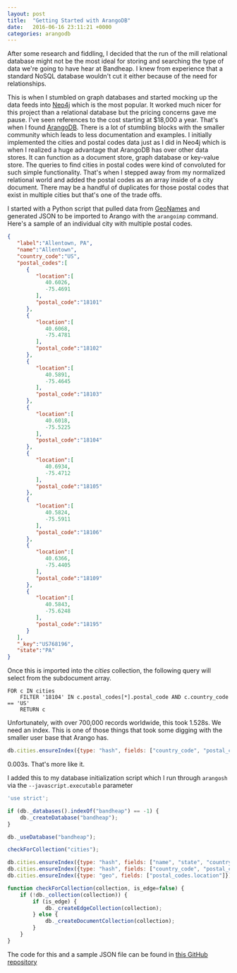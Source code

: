 ```yaml
---
layout: post
title:  "Getting Started with ArangoDB"
date:   2016-06-16 23:11:21 +0000
categories: arangodb
---
```

After some research and fiddling, I decided that the run of the mill relational database might
not be the most ideal for storing and searching the type of data we're going to have hear at
Bandheap. I knew from experience that a standard NoSQL database wouldn't cut it either because
of the need for relationships.

This is when I stumbled on graph databases and started mocking up the data feeds into [Neo4j][1]
which is the most popular. It worked much nicer for this project than a relational database but the
pricing concerns gave me pause. I've seen references to the cost starting at $18,000 a year. That's
when I found [ArangoDB][2]. There is a lot of stumbling blocks with the smaller community which
leads to less documentation and examples. I initially implemented the cities and postal codes data
just as I did in Neo4j which is when I realized a huge advantage that ArangoDB has over other
data stores. It can function as a document store, graph database or key-value store. The queries to
find cities in postal codes were kind of convoluted for such simple functionality. That's when I
stepped away from my normalized relational world and added the postal codes as an array inside
of a city document. There may be a handful of duplicates for those postal codes that exist in
multiple cities but that's one of the trade offs.

I started with a Python script that pulled data from [GeoNames][3] and generated JSON to be imported
to Arango with the `arangoimp` command. Here's a sample of an individual city with multiple
postal codes.

~~~ json
{
   "label":"Allentown, PA",
   "name":"Allentown",
   "country_code":"US",
   "postal_codes":[
      {
         "location":[
            40.6026,
            -75.4691
         ],
         "postal_code":"18101"
      },
      {
         "location":[
            40.6068,
            -75.4781
         ],
         "postal_code":"18102"
      },
      {
         "location":[
            40.5891,
            -75.4645
         ],
         "postal_code":"18103"
      },
      {
         "location":[
            40.6018,
            -75.5225
         ],
         "postal_code":"18104"
      },
      {
         "location":[
            40.6934,
            -75.4712
         ],
         "postal_code":"18105"
      },
      {
         "location":[
            40.5824,
            -75.5911
         ],
         "postal_code":"18106"
      },
      {
         "location":[
            40.6366,
            -75.4405
         ],
         "postal_code":"18109"
      },
      {
         "location":[
            40.5843,
            -75.6248
         ],
         "postal_code":"18195"
      }
   ],
   "_key":"US768196",
   "state":"PA"
}
~~~

Once this is imported into the *cities* collection, the following query will select from the
subdocument array.

~~~
FOR c IN cities
    FILTER '18104' IN c.postal_codes[*].postal_code AND c.country_code == 'US'
    RETURN c
~~~

Unfortunately, with over 700,000 records worldwide, this took 1.528s. We need an index. This is one
of those things that took some digging with the smaller user base that Arango has.

~~~ javascript
db.cities.ensureIndex({type: "hash", fields: ["country_code", "postal_codes[*].postal_code"]});
~~~

0.003s. That's more like it.

I added this to my database initialization script which I run through `arangosh` via the
`--javascript.executable` parameter

~~~ javascript
'use strict';

if (db._databases().indexOf("bandheap") == -1) {
    db._createDatabase("bandheap");
}

db._useDatabase("bandheap");

checkForCollection("cities");

db.cities.ensureIndex({type: "hash", fields: ["name", "state", "country_code"], unique: true});
db.cities.ensureIndex({type: "hash", fields: ["country_code", "postal_codes[*].postal_code"]});
db.cities.ensureIndex({type: "geo", fields: ["postal_codes.location"]});

function checkForCollection(collection, is_edge=false) {
    if (!db._collection(collection)) {
        if (is_edge) {
            db._createEdgeCollection(collection);
        } else {
            db._createDocumentCollection(collection);
        }
    }
}
~~~

The code for this and a sample JSON file can be found in [this GitHub repository][4]

[1]: http://neo4j.com
[2]: https://www.arangodb.com/
[3]: http://www.geonames.org/
[4]: https://github.com/andybarilla/arangodb-geonames

